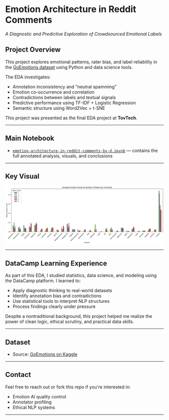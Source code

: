 # Emotion Architecture in Reddit Comments  
*A Diagnostic and Predictive Exploration of Crowdsourced Emotional Labels*

## Project Overview

This project explores emotional patterns, rater bias, and label reliability in the [GoEmotions dataset](https://www.kaggle.com/datasets/mathurinache/goemotions) using Python and data science tools.

The EDA investigates:

- Annotation inconsistency and “neutral spamming”
- Emotion co-occurrence and correlation
- Contradictions between labels and textual signals
- Predictive performance using TF-IDF + Logistic Regression
- Semantic structure using Word2Vec + t-SNE

This project was presented as the final EDA project at **TovTech**.

---

## Main Notebook

- [`emotion-architecture-in-reddit-comments-by-d.ipynb`](emotion-architecture-in-reddit-comments-by-d.ipynb) — contains the full annotated analysis, visuals, and conclusions

---

## Key Visual

![Average Emotion Scores by number of Raters per Comment](emotion_score_by_raters_1_5.png)

---

## DataCamp Learning Experience

As part of this EDA, I studied statistics, data science, and modeling using the DataCamp platform. I learned to:
- Apply diagnostic thinking to real-world datasets
- Identify annotation bias and contradictions
- Use statistical tools to interpret NLP structures
- Process findings clearly under pressure

Despite a nontraditional background, this project helped me realize the power of clean logic, ethical scrutiny, and practical data skills.

---

## Dataset

- Source: [GoEmotions on Kaggle](https://www.kaggle.com/datasets/mathurinache/goemotions)

---

## Contact

Feel free to reach out or fork this repo if you're interested in:
- Emotion AI quality control
- Annotator profiling
- Ethical NLP systems

---
